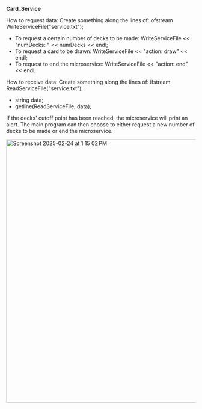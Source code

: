 **Card_Service**

How to request data: 
Create something along the lines of: ofstream WriteServiceFile("service.txt");
- To request a certain number of decks to be made: WriteServiceFile << "numDecks: " << numDecks << endl;
- To request a card to be drawn: WriteServiceFile << "action: draw" << endl;
- To request to end the microservice: WriteServiceFile << "action: end" << endl;

How to receive data:
Create something along the lines of: ifstream ReadServiceFile("service.txt");
- string data;
- getline(ReadServiceFile, data);

If the decks' cutoff point has been reached, the microservice will print an alert. The main program can then choose to either 
request a new number of decks to be made or end the microservice.

<img width="701" alt="Screenshot 2025-02-24 at 1 15 02 PM" src="https://github.com/user-attachments/assets/1da7e0f5-6b99-4716-bec2-4f88cba51354" />
